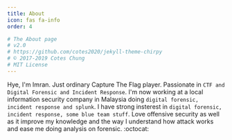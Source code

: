 ```yaml
---
title: About
icon: fas fa-info
order: 4

# The About page
# v2.0
# https://github.com/cotes2020/jekyll-theme-chirpy
# © 2017-2019 Cotes Chung
# MIT License
---
```


Hye, I'm Imran. Just ordinary Capture The Flag player. Passionate in `CTF and Digital Forensic and Incident Response`. I'm now working at a local information security company in Malaysia doing `digital forensic, incident response and splunk`. I have strong insterest in `digital forensic, incident response, some blue team stuff`. Love offensive security as well as it improve my knowledge and the way I understand how attack works and ease me doing analysis on forensic. :octocat:
